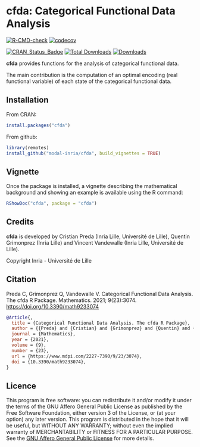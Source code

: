 # cfda: Categorical Functional Data Analysis

[![R-CMD-check](https://github.com/modal-inria/cfda/workflows/R-CMD-check/badge.svg)](https://github.com/modal-inria/cfda/actions) [![codecov](https://codecov.io/gh/modal-inria/cfda/branch/master/graphs/badge.svg)](https://codecov.io/gh/modal-inria/cfda) 

[![CRAN_Status_Badge](http://www.r-pkg.org/badges/version/cfda)](https://cran.r-project.org/package=cfda) [![Total Downloads](http://cranlogs.r-pkg.org/badges/grand-total/cfda?color=blue)](http://cranlogs.r-pkg.org/badges/grand-total/cfda) [![Downloads](https://cranlogs.r-pkg.org/badges/cfda)](https://cran.rstudio.com/web/packages/cfda/index.html)

**cfda** provides functions for the analysis of categorical functional data. 

The main contribution is the computation of an optimal encoding (real functional variable) of each state of the categorical functional data.


## Installation

From CRAN:

``` r
install.packages("cfda")
```

From github:

``` r
library(remotes)
install_github("modal-inria/cfda", build_vignettes = TRUE)
```

## Vignette

Once the package is installed, a vignette describing the mathematical background and showing an example is available using the R command:

``` r
RShowDoc("cfda", package = "cfda")
```

## Credits

**cfda** is developed by Cristian Preda (Inria Lille, Université de Lille), Quentin Grimonprez (Inria Lille) and Vincent Vandewalle (Inria Lille, Université de Lille).

Copyright Inria - Université de Lille


## Citation

Preda C, Grimonprez Q, Vandewalle V. Categorical Functional Data Analysis. The cfda R Package. Mathematics. 2021; 9(23):3074. https://doi.org/10.3390/math9233074


``` bibtex
@Article{,
  title = {Categorical Functional Data Analysis. The cfda R Package},
  author = {{Preda} and {Cristian} and {Grimonprez} and {Quentin} and {Vandewalle} and {Vincent}},
  journal = {Mathematics},
  year = {2021},
  volume = {9},
  number = {23},
  url = {https://www.mdpi.com/2227-7390/9/23/3074},
  doi = {10.3390/math9233074},
}
```

## Licence

This program is free software: you can redistribute it and/or modify
it under the terms of the GNU Affero General Public License as
published by the Free Software Foundation, either version 3 of the
License, or (at your option) any later version.
This program is distributed in the hope that it will be useful,
but WITHOUT ANY WARRANTY; without even the implied warranty of
MERCHANTABILITY or FITNESS FOR A PARTICULAR PURPOSE.  See the
[GNU Affero General Public License](https://www.gnu.org/licenses/agpl-3.0.en.html) for more details.
